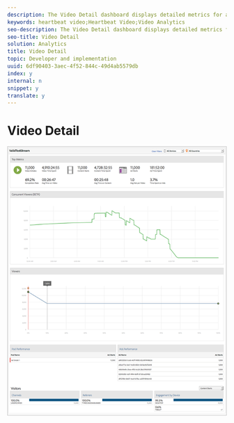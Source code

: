 ```yaml
---
description: The Video Detail dashboard displays detailed metrics for all videos, including concurrent viewers, content starts, completion rate, time spent, and ad starts.
keywords: heartbeat video;Heartbeat Video;Video Analytics
seo-description: The Video Detail dashboard displays detailed metrics for all videos, including concurrent viewers, content starts, completion rate, time spent, and ad starts.
seo-title: Video Detail
solution: Analytics
title: Video Detail
topic: Developer and implementation
uuid: 6df90403-3aec-4f52-844c-49d4ab5579db
index: y
internal: n
snippet: y
translate: y
---
```


# Video Detail

<a id="fig_97170B07348249AAAF0E4B1BA837F1CC"></a> ![](assets/video-detail.png) 

